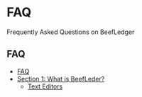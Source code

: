 # FAQ
Frequently Asked Questions on BeefLedger


## FAQ

- [FAQ](#FAQ)
- [Section 1: What is BeefLeder?](#reading-and-writing-tools)
    - [Text Editors](#text-editors)

